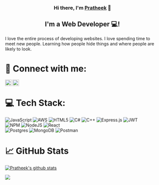
<h3 align="center">
Hi there, I'm <a href="" target="_blank" rel="noreferrer">Pratheek</a> 👋
</h3>


<h2 align="center">
I'm a Web Developer 💻!
</h2> 

I love the entire process of developing websites. I love spending time to meet new people. Learning how people hide things and where people are likely to look.

# 🤝 Connect with me:

<a href="https://www.linkedin.com/in/pratheek-gowda/"><img align="left" src="https://github.com/gowdapratheek/gowdapratheek/blob/main/icons/linkedin.svg" alt="LinkedIn" width="21px"/></a>

<a href="https://www.instagram.com/pratheek._.gowda_/"><img align="left" src="https://github.com/gowdapratheek/gowdapratheek/blob/main/icons/instagram.svg" alt="Instagram" width="21px"/></a>

</br>

# 💻 Tech Stack:

![JavaScript](https://img.shields.io/badge/javascript-%23323330.svg?style=for-the-badge&logo=javascript&logoColor=%23F7DF1E)
![AWS](https://img.shields.io/badge/AWS-%23FF9900.svg?style=for-the-badge&logo=amazon-aws&logoColor=white)
![HTML5](https://img.shields.io/badge/html5-%23E34F26.svg?style=for-the-badge&logo=html5&logoColor=white)
![C#](https://img.shields.io/badge/c%23-%23239120.svg?style=for-the-badge&logo=c-sharp&logoColor=white)
![C++](https://img.shields.io/badge/c++-%2300599C.svg?style=for-the-badge&logo=c%2B%2B&logoColor=white)
![Express.js](https://img.shields.io/badge/express.js-%23404d59.svg?style=for-the-badge&logo=express&logoColor=%2361DAFB)
![JWT](https://img.shields.io/badge/JWT-black?style=for-the-badge&logo=JSON%20web%20tokens)<br />
![NPM](https://img.shields.io/badge/NPM-%23000000.svg?style=for-the-badge&logo=npm&logoColor=white)
![NodeJS](https://img.shields.io/badge/node.js-6DA55F?style=for-the-badge&logo=node.js&logoColor=white)
![React](https://img.shields.io/badge/react-%2320232a.svg?style=for-the-badge&logo=react&logoColor=%2361DAFB)<br />
![Postgres](https://img.shields.io/badge/postgres-%23316192.svg?style=for-the-badge&logo=postgresql&logoColor=white)
![MongoDB](https://img.shields.io/badge/MongoDB-%234ea94b.svg?style=for-the-badge&logo=mongodb&logoColor=white)
![Postman](https://img.shields.io/badge/Postman-FF6C37?style=for-the-badge&logo=postman&logoColor=white)

# 📈 GitHub Stats 

[![Pratheek's github stats](https://github-readme-stats.vercel.app/api?username=gowdapratheek)](https://github.com/gowdapratheek)


[![](https://visitcount.itsvg.in/api?id=gowdapratheek&label=Profile%20Views&color=12&icon=5&pretty=true)](https://visitcount.itsvg.in)
